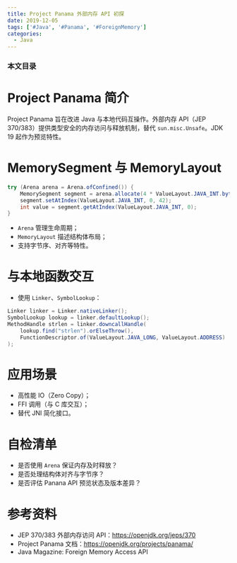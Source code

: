 ```yaml
---
title: Project Panama 外部内存 API 初探
date: 2019-12-05
tags: ['#Java', '#Panama', '#ForeignMemory']
categories:
  - Java
---
```


### 本文目录
<!-- toc -->

# Project Panama 简介
Project Panama 旨在改进 Java 与本地代码互操作。外部内存 API（JEP 370/383）提供类型安全的内存访问与释放机制，替代 `sun.misc.Unsafe`。JDK 19 起作为预览特性。

# MemorySegment 与 MemoryLayout
```java
try (Arena arena = Arena.ofConfined()) {
    MemorySegment segment = arena.allocate(4 * ValueLayout.JAVA_INT.byteSize());
    segment.setAtIndex(ValueLayout.JAVA_INT, 0, 42);
    int value = segment.getAtIndex(ValueLayout.JAVA_INT, 0);
}
```
- `Arena` 管理生命周期；
- `MemoryLayout` 描述结构体布局；
- 支持字节序、对齐等特性。

# 与本地函数交互
- 使用 `Linker`、`SymbolLookup`：
```java
Linker linker = Linker.nativeLinker();
SymbolLookup lookup = linker.defaultLookup();
MethodHandle strlen = linker.downcallHandle(
    lookup.find("strlen").orElseThrow(),
    FunctionDescriptor.of(ValueLayout.JAVA_LONG, ValueLayout.ADDRESS)
);
```

# 应用场景
- 高性能 IO（Zero Copy）；
- FFI 调用（与 C 库交互）；
- 替代 JNI 简化接口。

# 自检清单
- 是否使用 `Arena` 保证内存及时释放？
- 是否处理结构体对齐与字节序？
- 是否评估 Panana API 预览状态及版本差异？

# 参考资料
- JEP 370/383 外部内存访问 API：https://openjdk.org/jeps/370
- Project Panama 文档：https://openjdk.org/projects/panama/
- Java Magazine: Foreign Memory Access API
